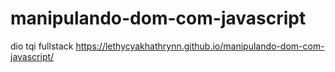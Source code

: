 # manipulando-dom-com-javascript
 dio tqi fullstack
https://lethycyakhathrynn.github.io/manipulando-dom-com-javascript/
